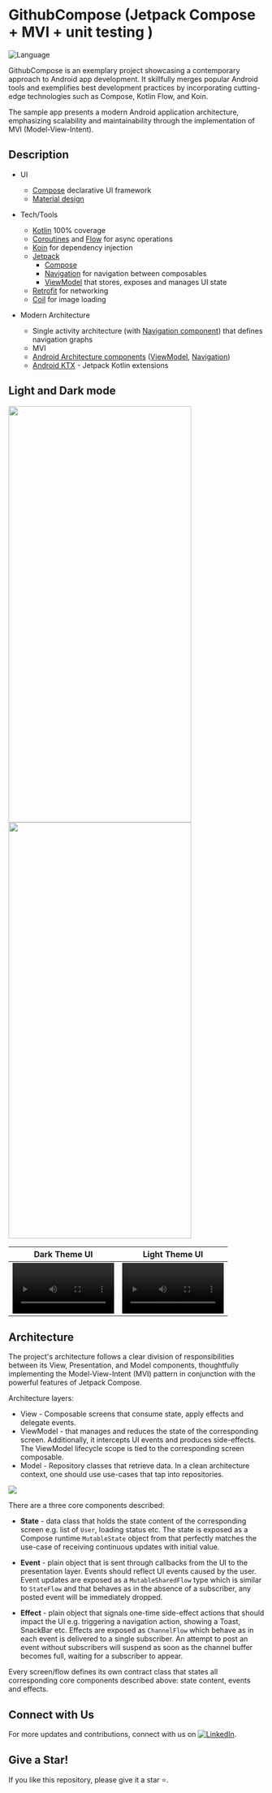 # GithubCompose (Jetpack Compose + MVI + unit testing )

![Language](https://img.shields.io/github/languages/top/cortinico/kotlin-android-template?color=blue&logo=kotlin)

GithubCompose is an exemplary project showcasing a contemporary approach to Android app development. It skillfully merges popular Android tools and exemplifies best development practices by incorporating cutting-edge technologies such as Compose, Kotlin Flow, and Koin.

The sample app presents a modern Android application architecture, emphasizing scalability and maintainability through the implementation of MVI (Model-View-Intent).

## Description

* UI
    * [Compose](https://developer.android.com/jetpack/compose) declarative UI framework
    * [Material design](https://material.io/design)

* Tech/Tools
    * [Kotlin](https://kotlinlang.org/) 100% coverage
    * [Coroutines](https://kotlinlang.org/docs/reference/coroutines-overview.html) and [Flow](https://developer.android.com/kotlin/flow) for async operations
    * [Koin](https://insert-koin.io/) for dependency injection
    * [Jetpack](https://developer.android.com/jetpack)
        * [Compose](https://developer.android.com/jetpack/compose)
        * [Navigation](https://developer.android.com/topic/libraries/architecture/navigation/) for navigation between composables
        * [ViewModel](https://developer.android.com/topic/libraries/architecture/viewmodel) that stores, exposes and manages UI state
    * [Retrofit](https://square.github.io/retrofit/) for networking
    * [Coil](https://github.com/coil-kt/coil) for image loading

* Modern Architecture
    * Single activity architecture (with [Navigation component](https://developer.android.com/guide/navigation/navigation-getting-started)) that defines navigation graphs
    * MVI
    * [Android Architecture components](https://developer.android.com/topic/libraries/architecture) ([ViewModel](https://developer.android.com/topic/libraries/architecture/viewmodel), [Navigation](https://developer.android.com/jetpack/androidx/releases/navigation))
    * [Android KTX](https://developer.android.com/kotlin/ktx) - Jetpack Kotlin extensions
    
## Light and Dark mode
<img src="misc/demo_light_mode.gif" width="360" height="820"> <img src="misc/demo_dark_mode.gif" width="360" height="820">

| Dark Theme UI                            | Light Theme UI                              |
|-----------------------------------------|----------------------------------------------|
| <video src ='https://github.com/myofficework000/MVI-JetpackCompose-Github/assets/51234843/cbcd4ac6-cca1-44ab-a55d-c8095f775ee1' width=200/> | <video src ='https://github.com/myofficework000/MVI-JetpackCompose-Github/assets/51234843/5728e268-be26-44fb-81d0-a27663aea07f' width=200/>


## Architecture
The project's architecture follows a clear division of responsibilities between its View, Presentation, and Model components, thoughtfully implementing the Model-View-Intent (MVI) pattern in conjunction with the powerful features of Jetpack Compose.

Architecture layers:
* View - Composable screens that consume state, apply effects and delegate events.
* ViewModel - that manages and reduces the state of the corresponding screen. Additionally, it intercepts UI events and produces side-effects. The ViewModel lifecycle scope is tied to the corresponding screen composable.
* Model - Repository classes that retrieve data. In a clean architecture context, one should use use-cases that tap into repositories.

![](https://i.imgur.com/UXwFbmv.png)

There are a three core components described:
* **State** - data class that holds the state content of the corresponding screen e.g. list of `User`, loading status etc. The state is exposed as a Compose runtime `MutableState` object from that perfectly matches the use-case of receiving continuous updates with initial value.

* **Event** - plain object that is sent through callbacks from the UI to the presentation layer. Events should reflect UI events caused by the user. Event updates are exposed as a `MutableSharedFlow` type which is similar to `StateFlow` and that behaves as in the absence of a subscriber, any posted event will be immediately dropped.

* **Effect** - plain object that signals one-time side-effect actions that should impact the UI e.g. triggering a navigation action, showing a Toast, SnackBar etc. Effects are exposed as `ChannelFlow` which behave as in each event is delivered to a single subscriber. An attempt to post an event without subscribers will suspend as soon as the channel buffer becomes full, waiting for a subscriber to appear.

Every screen/flow defines its own contract class that states all corresponding core components described above: state content, events and effects.

## Connect with Us
For more updates and contributions, connect with us on [![LinkedIn](https://img.shields.io/badge/LinkedIn-blue?style=flat&logo=linkedin)](https://www.linkedin.com/in/myofficework/).

## Give a Star!
If you like this repository, please give it a star ⭐.
